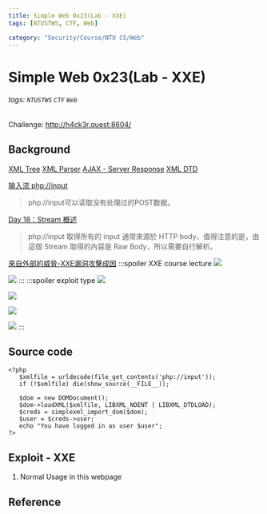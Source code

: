 ```yaml
---
title: Simple Web 0x23(Lab - XXE)
tags: [NTUSTWS, CTF, Web]

category: "Security/Course/NTU CS/Web"
---
```


# Simple Web 0x23(Lab - XXE)
<!-- more -->
###### tags: `NTUSTWS` `CTF` `Web`
Challenge: http://h4ck3r.quest:8604/

## Background
[XML Tree](https://www.w3schools.com/xml/xml_tree.asp)
[XML Parser](https://www.w3schools.com/xml/xml_parser.asp)
[AJAX - Server Response](https://www.w3schools.com/xml/ajax_xmlhttprequest_response.asp)
[XML DTD](https://www.w3schools.com/xml/xml_dtd.asp)

[输入流 php://input](https://phper.shujuwajue.com/shu-zu/shu-ru-liu-php-input)
> php://input可以读取没有处理过的POST数据。

[Day 18：Stream 概述](https://ithelp.ithome.com.tw/articles/10217536)
> php://input
    取得所有的 input 通常來源於 HTTP body，值得注意的是，由這個 Stream 取得的內容是 Raw Body，所以需要自行解析。
    
[來自外部的威脅-XXE漏洞攻擊成因](https://www.digicentre.com.tw/industry_detail?id=38)
:::spoiler XXE course lecture
![](https://i.imgur.com/NsyIcdt.png)

![](https://i.imgur.com/zYonfqc.png)
:::
:::spoiler exploit type
![](https://i.imgur.com/IJlFonF.png)

![](https://i.imgur.com/N9VNyBC.png)

![](https://i.imgur.com/uqPwH5H.png)

![](https://i.imgur.com/j8WI9eQ.png)
:::

## Source code
```php=
<?php
   $xmlfile = urldecode(file_get_contents('php://input'));
   if (!$xmlfile) die(show_source(__FILE__));

   $dom = new DOMDocument();
   $dom->loadXML($xmlfile, LIBXML_NOENT | LIBXML_DTDLOAD);
   $creds = simplexml_import_dom($dom);
   $user = $creds->user;
   echo "You have logged in as user $user";
?>
```

## Exploit - XXE
1. Normal Usage in this webpage


## Reference